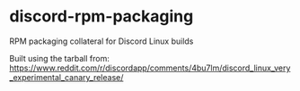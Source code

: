 # discord-rpm-packaging
RPM packaging collateral for Discord Linux builds

Built using the tarball from:
https://www.reddit.com/r/discordapp/comments/4bu7lm/discord_linux_very_experimental_canary_release/
